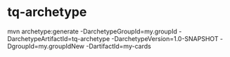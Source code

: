 # tq-archetype
mvn archetype:generate -DarchetypeGroupId=my.groupId -DarchetypeArtifactId=tq-archetype  -DarchetypeVersion=1.0-SNAPSHOT  -DgroupId=my.groupIdNew -DartifactId=my-cards                           
